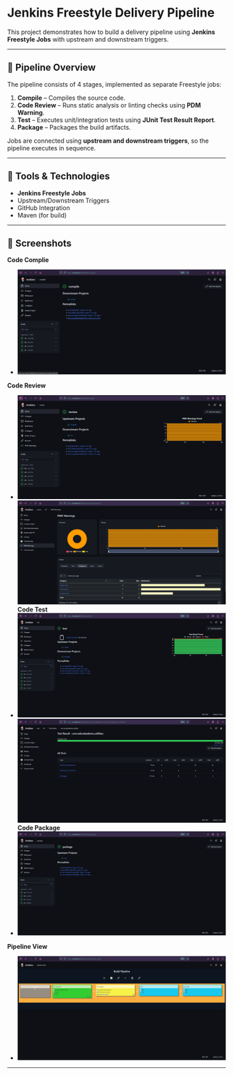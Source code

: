 # Jenkins Freestyle Delivery Pipeline

This project demonstrates how to build a delivery pipeline using **Jenkins Freestyle Jobs** with upstream and downstream triggers.  

---

## 🚀 Pipeline Overview
The pipeline consists of 4 stages, implemented as separate Freestyle jobs:

1. **Compile** – Compiles the source code.  
2. **Code Review** – Runs static analysis or linting checks using **PDM Warning**.  
3. **Test** – Executes unit/integration tests using **JUnit Test Result Report**.  
4. **Package** – Packages the build artifacts.  

Jobs are connected using **upstream and downstream triggers**, so the pipeline executes in sequence.

---

## 🔧 Tools & Technologies
- **Jenkins Freestyle Jobs**
- Upstream/Downstream Triggers
- GitHub Integration
- Maven (for build)

---

## 📸 Screenshots

**Code Complie**
- <img src="images/Compile.png">
**Code Review**
- <img src="images/Review.png"> <img src="images/Review PDM.png">
**Code Test**
- <img src="images/test.png"> <img src="images/test result.png">
**Code Package**
- <img src="images/Package.png">
**Pipeline View**
- <img src="images/Pipeline View.png"> 
---
